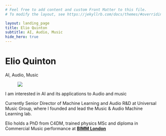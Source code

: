 ```yaml
---
# Feel free to add content and custom Front Matter to this file.
# To modify the layout, see https://jekyllrb.com/docs/themes/#overriding-theme-defaults

layout: landing_page
title: Elio Quinton
subtitle: AI, Audio, Music
hide_hero: true
---
```



# Elio Quinton

AI, Audio, Music


<div class="level">
  <div class="level-item has-text-centered">
		<figure class="image is-128x128 is-centered">
		<img class="is-rounded" src="{{ '/assets/img/elio.jpg' | prepend: site.baseurl }}">
		</figure>
  </div>
</div>



<div id="describe-text">
	<p>I am interested in AI and its applications to Audio and music</p>
	<p>Currently Senior Director of Machine Learning and Audio R&D at Universal Music Group, where I founded and lead the Music & Audio Machine Learning lab.</p>
	<p>Elio holds a PhD from C4DM, trained physics MSc and diploma in Commercial Music performance at <strong> <a href="https://www.bimm.ac.uk/london/"> BIMM London</a> </strong> </p>
</div>

